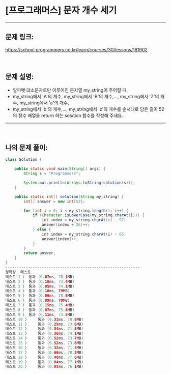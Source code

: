 # [프로그래머스] 문자 개수 세기

---

## 문제 링크:

https://school.programmers.co.kr/learn/courses/30/lessons/181902

<br>

## 문제 설명:

- 알파벳 대소문자로만 이루어진 문자열 my_string이 주어질 때,
- my_string에서 'A'의 개수, my_string에서 'B'의 개수,..., my_string에서 'Z'의 개수, my_string에서 'a'의 개수,
- my_string에서 'b'의 개수,..., my_string에서 'z'의 개수를 순서대로 담은 길이 52의 정수 배열을 return 하는 solution 함수를 작성해 주세요.

---

<br>

## 나의 문제 풀이:

```java
class Solution {

    public static void main(String[] args) {
        String s = "Programmers";

        System.out.println(Arrays.toString(solution(s)));
    }

    public static int[] solution(String my_string) {
        int[] answer = new int[52];

        for (int i = 0; i < my_string.length(); i++) {
            if (Character.isLowerCase(my_string.charAt(i))) {
                int index = my_string.charAt(i) - 97;
                answer[index + 26]++;
            } else {
                int index = my_string.charAt(i) - 65;
                answer[index]++;
            }
        }
        return answer;
    }
}
-----------------------------------------------------------
정확성  테스트
테스트 1 〉	통과 (0.07ms, 78.1MB)
테스트 2 〉	통과 (0.10ms, 73.4MB)
테스트 3 〉	통과 (0.05ms, 74.1MB)
테스트 4 〉	통과 (0.10ms, 79MB)
테스트 5 〉	통과 (0.06ms, 78.6MB)
테스트 6 〉	통과 (0.09ms, 79MB)
테스트 7 〉	통과 (0.15ms, 75.4MB)
테스트 8 〉	통과 (0.07ms, 75.8MB)
테스트 9 〉	통과 (0.11ms, 73.5MB)
테스트 10 〉	통과 (0.31ms, 78.8MB)
테스트 11 〉	통과 (0.29ms, 73.6MB)
테스트 12 〉	통과 (0.34ms, 71.8MB)
테스트 13 〉	통과 (0.36ms, 74.1MB)
테스트 14 〉	통과 (0.52ms, 73.7MB)
테스트 15 〉	통과 (0.52ms, 73.8MB)
테스트 16 〉	통과 (0.32ms, 71.3MB)
테스트 17 〉	통과 (0.66ms, 78.2MB)
테스트 18 〉	통과 (0.48ms, 77.6MB)
테스트 19 〉	통과 (0.04ms, 77.1MB)
테스트 20 〉	통과 (0.05ms, 76.1MB)
```
